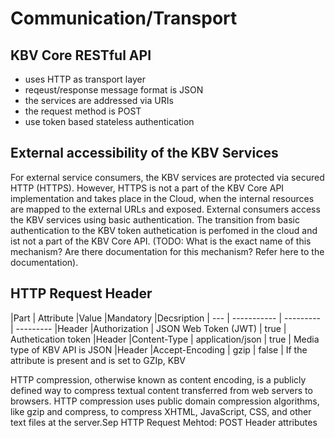 # Communication/Transport

## KBV Core RESTful API
- uses HTTP as transport layer
- reqeust/response message format is JSON
- the services are addressed via URIs
- the request method is POST
- use token based stateless authentication

## External accessibility of the KBV Services
For external service consumers, the KBV services are protected via secured HTTP (HTTPS). However, HTTPS is not a part of the KBV Core API implementation and takes place in the Cloud, when the internal resources are mapped to the external URLs and exposed. 
External consumers access the KBV services using basic authentication. The transition from basic authentication to the KBV token authetication is perfomed in the cloud and ist not a part of the KBV Core API. (TODO: What is the exact name of this mechanism? Are there documentation for this mechanism? Refer here to the documentation).


## HTTP Request Header
|Part | Attribute	|Value |Mandatory  |Decsription
| --- | -----------  | --------- | ---------
|Header |Authorization | JSON Web Token (JWT) | true | Authetication token
|Header |Content-Type | application/json | true | Media type of KBV API is JSON
|Header |Accept-Encoding | gzip | false | If the attribute is present and is set to GZIp, KBV 


HTTP compression, otherwise known as content encoding, is a publicly defined way to compress textual content transferred from web servers to browsers. HTTP compression uses public domain compression algorithms, like gzip and compress, to compress XHTML, JavaScript, CSS, and other text files at the server.Sep 
HTTP Request 
Mehtod: POST
Header attributes
